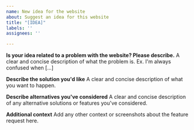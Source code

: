 ```yaml
---
name: New idea for the website
about: Suggest an idea for this website
title: "[IDEA]"
labels: ''
assignees: ''

---
```


**Is your idea related to a problem with the website? Please describe.**
A clear and concise description of what the problem is. Ex. I'm always confused when [...]

**Describe the solution you'd like**
A clear and concise description of what you want to happen.

**Describe alternatives you've considered**
A clear and concise description of any alternative solutions or features you've considered.

**Additional context**
Add any other context or screenshots about the feature request here.
